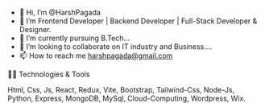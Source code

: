 - 👋 Hi, I’m @HarshPagada
- 👀 I’m Frontend Developer | Backend Developer | Full-Stack Developer & Designer.
- 🌱 I’m currently pursuing B.Tech...
- 💞️ I’m looking to collaborate on IT industry and Business....
- 📫 How to reach me harshpagada@gmail.com

🧑‍💻 Technologies & Tools 

Html, Css, Js, React, Redux, Vite, Bootstrap, Tailwind-Css, Node-Js, Python, Express, MongoDB, MySql, Cloud-Computing, Wordpress, Wix.




